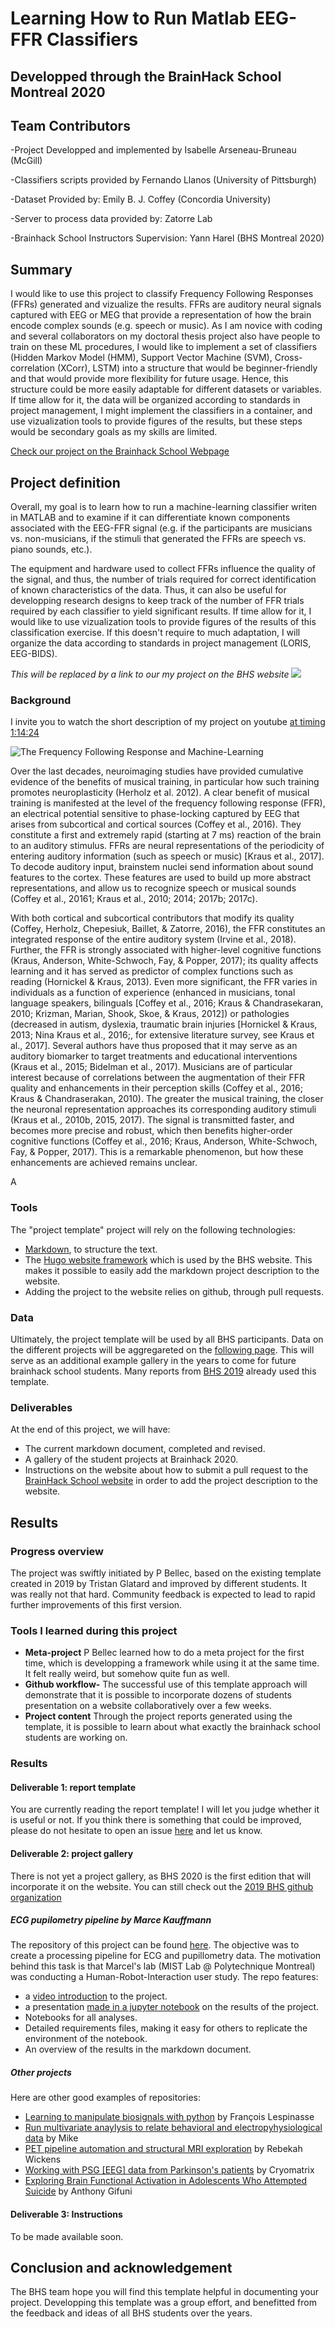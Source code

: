 # Learning How to Run Matlab EEG-FFR Classifiers   
 
## Developped through the BrainHack School Montreal 2020

## Team Contributors 
-Project Developped and implemented by Isabelle Arseneau-Bruneau (McGill)

-Classifiers scripts provided by Fernando Llanos (University of Pittsburgh) 

-Dataset Provided by: Emily B. J. Coffey (Concordia University)

-Server to process data provided by: Zatorre Lab 

-Brainhack School Instructors Supervision: Yann Harel (BHS Montreal 2020)

## Summary 
I would like to use this project to classify Frequency Following Responses (FFRs) generated and vizualize the results. FFRs are auditory neural signals captured with EEG or MEG that provide a representation of how the brain encode complex sounds (e.g. speech or music). As I am novice with coding and several collaborators on my doctoral thesis project also have people to train on these ML procedures, I would like to implement a set of classifiers (Hidden Markov Model (HMM), Support Vector Machine (SVM), Cross-correlation (XCorr), LSTM) into a structure that would be beginner-friendly and that would provide more flexibility for future usage. Hence, this structure could be more easily adaptable for different datasets or variables. If time allow for it, the data will be organized according to standards in project management, I might implement the classifiers in a container, and use vizualization tools to provide figures of the results, but these steps would be secondary goals as my skills are limited. 

[Check our project on the Brainhack School Webpage](https://fakefornowbutinprogress.org)

## Project definition 

Overall, my goal is to learn how to run a machine-learning classifier writen in MATLAB and to examine if it can differentiate known components associated with the EEG-FFR signal (e.g. if the participants are musicians vs. non-musicians, if the stimuli that generated the FFRs are speech vs. piano sounds, etc.). 

The equipment and hardware used to collect FFRs influence the quality of the signal, and thus, the number of trials required for correct identification of known characteristics of the data. Thus, it can also be useful for developping research designs to keep track of the number of FFR trials required by each classifier to yield significant results. If time allow for it, I would like to use vizualization tools to provide figures of the results of this classification exercise. If this doesn't require to much adaptation, I will organize the data according to standards in project management (LORIS, EEG-BIDS).

*This will be replaced by a link to our my project on the BHS website*
[![](https://img.shields.io/badge/Visit-our%20project%20page-ff69b4)](https://school.brainhackmtl.org/project/template)

### Background

I invite you to watch the short description of my project on youtube [at timing 1:14:24](https://www.youtube.com/watch?v=MwyUUV6Vfdk&t=5198s) 

![The Frequency Following Response and Machine-Learning](https://www-nature-com.proxy3.library.mcgill.ca/articles/s41467-019-13003-w/figures/1)

Over the last decades, neuroimaging studies have provided cumulative evidence of the benefits of musical training, in particular how such training promotes neuroplasticity (Herholz et al. 2012). A clear benefit of musical training is manifested at the level of the frequency following response (FFR), an electrical potential sensitive to phase-locking captured by EEG that arises from subcortical and cortical sources (Coffey et al., 2016). They constitute a first and extremely rapid (starting at 7 ms) reaction of the brain to an auditory stimulus. FFRs are neural representations of the periodicity of entering auditory information (such as speech or music) [Kraus et al., 2017]. To decode auditory input, brainstem nuclei send information about sound features to the cortex. These features are used to build up more abstract representations, and allow us to recognize speech or musical sounds (Coffey et al., 20161; Kraus et al., 2010; 2014; 2017b; 2017c). 

With both cortical and subcortical contributors that modify its quality (Coffey, Herholz, Chepesiuk, Baillet, & Zatorre, 2016), the FFR constitutes an integrated response of the entire auditory system (Irvine et al., 2018). Further, the FFR is strongly associated with higher-level cognitive functions (Kraus, Anderson, White-Schwoch, Fay, & Popper, 2017); its quality affects learning and it has served as predictor of complex functions such as reading (Hornickel & Kraus, 2013). Even more significant, the FFR varies in individuals as a function of experience (enhanced in musicians, tonal language speakers, bilinguals [Coffey et al., 2016; Kraus & Chandrasekaran, 2010; Krizman, Marian, Shook, Skoe, & Kraus, 2012]) or pathologies (decreased in autism, dyslexia, traumatic brain injuries [Hornickel & Kraus, 2013;  Nina Kraus et al., 2016;, for extensive literature survey, see Kraus et al., 2017]. Several authors have thus proposed that it may serve as an auditory biomarker to target treatments and educational interventions (Kraus et al., 2015; Bidelman et al., 2017). Musicians are of particular interest because of correlations between the augmentation of their FFR quality and enhancements in their perception skills (Coffey et al., 2016; Kraus & Chandraserakan, 2010). The greater the musical training, the closer the neuronal representation approaches its corresponding auditory stimuli (Kraus et al., 2010b, 2015, 2017). The signal is transmitted faster, and becomes more precise and robust, which then benefits higher-order cognitive functions (Coffey et al., 2016; Kraus, Anderson, White-Schwoch, Fay, & Popper, 2017). This is a remarkable phenomenon, but how these enhancements are achieved remains unclear. 

A

### Tools 

The "project template" project will rely on the following technologies: 
 * [Markdown](https://guides.github.com/features/mastering-markdown/), to structure the text.
 * The [Hugo website framework](https://gohugo.io) which is used by the BHS website. This makes it possible to easily add the markdown project description to the website. 
 * Adding the project to the website relies on github, through pull requests. 

### Data 

Ultimately, the project template will be used by all BHS participants. Data on the different projects will be aggregareted on the [following page](https://school.brainhackmtl.org/project). This will serve as an additional example gallery in the years to come for future brainhack school students. Many reports from [BHS 2019](https://github.com/mtl-brainhack-school-2019) already used this template. 

### Deliverables

At the end of this project, we will have:
 - The current markdown document, completed and revised.
 - A gallery of the student projects at Brainhack 2020.
 - Instructions on the website about how to submit a pull request to the [BrainHack School website](https://github.com/BrainhackMTL/school) in order to add the project description to the website. 

## Results 

### Progress overview

The project was swiftly initiated by P Bellec, based on the existing template created in 2019 by Tristan Glatard and improved by different students. It was really not that hard. Community feedback is expected to lead to rapid further improvements of this first version. 

### Tools I learned during this project

 * **Meta-project** P Bellec learned how to do a meta project for the first time, which is developping a framework while using it at the same time. It felt really weird, but somehow quite fun as well. 
 * **Github workflow-** The successful use of this template approach will demonstrate that it is possible to incorporate dozens of students presentation on a website collaboratively over a few weeks. 
 * **Project content** Through the project reports generated using the template, it is possible to learn about what exactly the brainhack school students are working on. 
 
### Results 

#### Deliverable 1: report template

You are currently reading the report template! I will let you judge whether it is useful or not. If you think there is something that could be improved, please do not hesitate to open an issue [here](https://github.com/brainhack-school2020/project_template/issues) and let us know. 

#### Deliverable 2: project gallery

There is not yet a project gallery, as BHS 2020 is the first edition that will incorporate it on the website. You can still check out the [2019 BHS github organization](https://github.com/mtl-brainhack-school-2019)

##### ECG pupilometry pipeline by Marce Kauffmann 

The repository of this project can be found [here](https://github.com/mtl-brainhack-school-2019/ecg_pupillometry_pipeline_kaufmann). The objective was to create a processing pipeline for ECG and pupillometry data. The motivation behind this task is that Marcel's lab (MIST Lab @ Polytechnique Montreal) was conducting a Human-Robot-Interaction user study. The repo features:
 * a [video introduction](http://www.youtube.com/watch/8ZVCNeX42_A) to the project.
 * a presentation [made in a jupyter notebook](https://github.com/mtl-brainhack-school-2019/ecg_pupillometry_pipeline_kaufmann/blob/master/BrainHackPresentation.ipynb) on the results of the project.
 * Notebooks for all analyses.
 * Detailed requirements files, making it easy for others to replicate the environment of the notebook.
 * An overview of the results in the markdown document.
 
##### Other projects
Here are other good examples of repositories:
- [Learning to manipulate biosignals with python](https://github.com/mtl-brainhack-school-2019/franclespinas-biosignals) by François Lespinasse
- [Run multivariate anaylysis to relate behavioral and electropyhysiological data](https://github.com/mtl-brainhack-school-2019/PLS_PV_Behaviour) by Mike
- [PET pipeline automation and structural MRI exploration](https://github.com/mtl-brainhack-school-2019/rwickens-sMRI-PET) by Rebekah Wickens
- [Working with PSG [EEG] data from Parkinson's patients](https://github.com/mtl-brainhack-school-2019/Soraya-sleep-data-in-PD-patients) by Cryomatrix
- [Exploring Brain Functional Activation in Adolescents Who Attempted Suicide](https://github.com/mtl-brainhack-school-2019/Anthony-Gifuni-repo) by Anthony Gifuni

#### Deliverable 3: Instructions 
 
 To be made available soon. 
 
 
## Conclusion and acknowledgement

The BHS team hope you will find this template helpful in documenting your project. Developping this template was a group effort, and benefitted from the feedback and ideas of all BHS students over the years.
